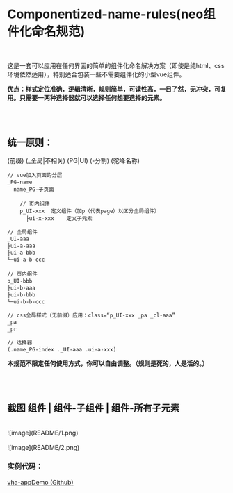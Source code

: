 # Componentized-name-rules(neo组件化命名规范)

<br/>

这是一套可以应用在任何界面的简单的组件化命名解决方案（即使是纯html、css环境依然适用），特别适合包装一些不需要组件化的小型vue组件。

**优点：样式定位准确，逻辑清晰，规则简单，可读性高，一目了然，无冲突，可复用。只需要一两种选择器就可以选择任何想要选择的元素。**

<br/>
<br/>

## 统一原则：

(前缀) (_全局|不相关) (PG|UI) (-分割) (驼峰名称)

```
// vue加入页面的分层
_PG-name
  name_PG-子页面
  
    // 页内组件
    p_UI-xxx  定义组件（加p（代表page）以区分全局组件）
      ├ui-x-xxx    定义子元素
```

```
// 全局组件
_UI-aaa
├ui-a-aaa
├ui-a-bbb
└─ui-a-b-ccc

// 页内组件
p_UI-bbb
├ui-b-aaa
├ui-b-bbb
└─ui-b-b-ccc
```

```
// css全局样式（无前缀）应用：class=“p_UI-xxx _pa _cl-aaa”
_pa
_pr
```

```
// 选择器
(.name_PG-index ._UI-aaa .ui-a-xxx)
```

**本规范不限定任何使用方式，你可以自由调整。（规则是死的，人是活的。）**

<br/>
<br/>

## 截图 组件 | 组件-子组件 | 组件-所有子元素

<br/>
![image](README/1.png)
<br/>
<br/>
![image](README/2.png)

### 实例代码：

[vha-appDemo (Github)](https://github.com/neoStudioGroup/vha-appDemo)